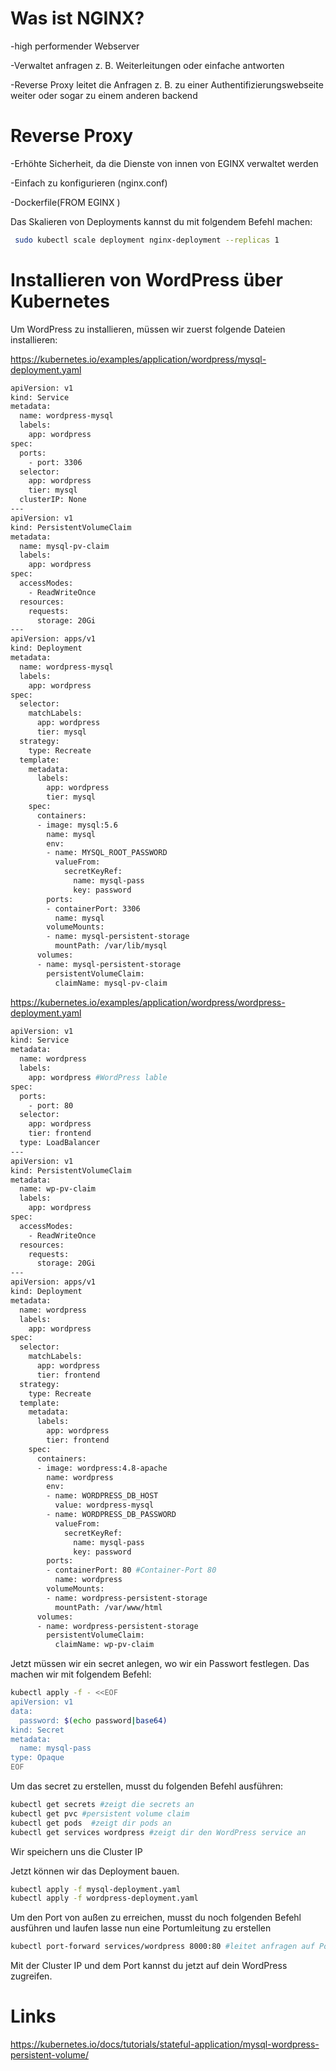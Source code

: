 # __Was ist NGINX?__
-high performender Webserver

-Verwaltet anfragen z. B. Weiterleitungen oder einfache antworten

-Reverse Proxy leitet die Anfragen z. B. zu einer Authentifizierungswebseite weiter oder sogar zu einem anderen backend

# __Reverse Proxy__
-Erhöhte Sicherheit, da die Dienste von innen von EGINX verwaltet werden

-Einfach zu konfigurieren (nginx.conf)

-Dockerfile(FROM EGINX )

Das Skalieren von Deployments kannst du mit folgendem Befehl machen:

```bash 
 sudo kubectl scale deployment nginx-deployment --replicas 1 
 ```

# __Installieren von WordPress über Kubernetes__

Um WordPress zu installieren, müssen wir zuerst folgende Dateien installieren:

https://kubernetes.io/examples/application/wordpress/mysql-deployment.yaml

```bash
apiVersion: v1
kind: Service
metadata:
  name: wordpress-mysql
  labels:
    app: wordpress
spec:
  ports:
    - port: 3306
  selector:
    app: wordpress
    tier: mysql
  clusterIP: None
---
apiVersion: v1
kind: PersistentVolumeClaim
metadata:
  name: mysql-pv-claim
  labels:
    app: wordpress
spec:
  accessModes:
    - ReadWriteOnce
  resources:
    requests:
      storage: 20Gi
---
apiVersion: apps/v1
kind: Deployment
metadata:
  name: wordpress-mysql
  labels:
    app: wordpress
spec:
  selector:
    matchLabels:
      app: wordpress
      tier: mysql
  strategy:
    type: Recreate
  template:
    metadata:
      labels:
        app: wordpress
        tier: mysql
    spec:
      containers:
      - image: mysql:5.6
        name: mysql
        env:
        - name: MYSQL_ROOT_PASSWORD
          valueFrom:
            secretKeyRef:
              name: mysql-pass
              key: password
        ports:
        - containerPort: 3306
          name: mysql
        volumeMounts:
        - name: mysql-persistent-storage
          mountPath: /var/lib/mysql
      volumes:
      - name: mysql-persistent-storage
        persistentVolumeClaim:
          claimName: mysql-pv-claim

```

https://kubernetes.io/examples/application/wordpress/wordpress-deployment.yaml

```bash
apiVersion: v1
kind: Service
metadata:
  name: wordpress
  labels:
    app: wordpress #WordPress lable
spec:
  ports:
    - port: 80
  selector:
    app: wordpress
    tier: frontend
  type: LoadBalancer
---
apiVersion: v1
kind: PersistentVolumeClaim
metadata:
  name: wp-pv-claim
  labels:
    app: wordpress
spec:
  accessModes:
    - ReadWriteOnce
  resources:
    requests:
      storage: 20Gi
---
apiVersion: apps/v1
kind: Deployment
metadata:
  name: wordpress
  labels:
    app: wordpress
spec:
  selector:
    matchLabels:
      app: wordpress
      tier: frontend
  strategy:
    type: Recreate
  template:
    metadata:
      labels:
        app: wordpress
        tier: frontend
    spec:
      containers:
      - image: wordpress:4.8-apache
        name: wordpress
        env:
        - name: WORDPRESS_DB_HOST
          value: wordpress-mysql
        - name: WORDPRESS_DB_PASSWORD
          valueFrom:
            secretKeyRef:
              name: mysql-pass
              key: password
        ports:
        - containerPort: 80 #Container-Port 80
          name: wordpress
        volumeMounts:
        - name: wordpress-persistent-storage
          mountPath: /var/www/html
      volumes:
      - name: wordpress-persistent-storage
        persistentVolumeClaim:
          claimName: wp-pv-claim

```

Jetzt müssen wir ein secret anlegen, wo wir ein Passwort festlegen.
Das machen wir mit folgendem Befehl:

```bash
kubectl apply -f - <<EOF                   
apiVersion: v1
data:
  password: $(echo password|base64)
kind: Secret
metadata:
  name: mysql-pass
type: Opaque
EOF

```
Um das secret zu erstellen, musst du folgenden Befehl ausführen:
```bash 
kubectl get secrets #zeigt die secrets an 
kubectl get pvc #persistent volume claim
kubectl get pods  #zeigt dir pods an 
kubectl get services wordpress #zeigt dir den WordPress service an 
```
Wir speichern uns die Cluster IP

Jetzt können wir das Deployment bauen.

```bash  
kubectl apply -f mysql-deployment.yaml
kubectl apply -f wordpress-deployment.yaml
```

Um den Port von außen zu erreichen, musst du noch folgenden Befehl ausführen und laufen lasse nun eine Portumleitung zu erstellen
```bash 
kubectl port-forward services/wordpress 8000:80 #leitet anfragen auf Port 80 auf den port 8000 um
```
Mit der Cluster IP und dem Port kannst du jetzt auf dein WordPress zugreifen.

# __Links__
https://kubernetes.io/docs/tutorials/stateful-application/mysql-wordpress-persistent-volume/